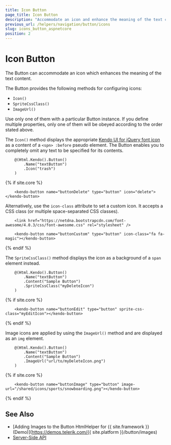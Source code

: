 ```yaml
---
title: Icon Button
page_title: Icon Button
description: "Accommodate an icon and enhance the meaning of the text content of the Telerik UI Button component for {{ site.framework }}."
previous_url: /helpers/navigation/button/icons
slug: icons_button_aspnetcore
position: 2
---
```


# Icon Button

The Button can accommodate an icon which enhances the meaning of the text content.

The Button provides the following methods for configuring icons:

* `Icon()`
* `SpriteCssClass()`
* `ImageUrl()`

Use only one of them with a particular Button instance. If you define multiple properties, only one of them will be obeyed according to the order stated above.

The `Icon()` method displays the appropriate [Kendo UI for jQuery font icon](https://docs.telerik.com/kendo-ui/styles-and-layout/icons-web) as a content of a `<spn> :before` pseudo element. The Button enables you to completely omit any text to be specified for its contents.

```HtmlHelper
	@(Html.Kendo().Button()
		.Name("textButton")
		.Icon("trash")
	)
```
{% if site.core %}
```TagHelper
	<kendo-button name="buttonDelete" type="button" icon="delete"></kendo-button>
```

Alternatively, use the `icon-class` attribute to set a custom icon. It accepts a CSS class (or multiple space-separated CSS classes).

```TagHelper
	<link href="https://netdna.bootstrapcdn.com/font-awesome/4.0.3/css/font-awesome.css" rel="stylesheet" />

	<kendo-button name="buttonCustom" type="button" icon-class="fa fa-magic"></kendo-button>
```

{% endif %}

The `SpriteCssClass()` method displays the icon as a background of a `span` element instead.

```HtmlHelper
	@(Html.Kendo().Button()
		.Name("textButton")
		.Content("Sample Button")
		.SpriteCssClass("myDeleteIcon")
	)
```
{% if site.core %}
```TagHelper
	<kendo-button name="buttonEdit" type="button" sprite-css-class="myEditIcon"></kendo-button>
```
{% endif %}

Image icons are applied by using the `ImageUrl()` method and are displayed as an `img` element.

```HtmlHelper
	@(Html.Kendo().Button()
		.Name("textButton")
		.Content("Sample Button")
		.ImageUrl("url/to/myDeleteIcon.png")
	)
```
{% if site.core %}
```TagHelper
	<kendo-button name="buttonImage" type="button" image-url="/shared/icons/sports/snowboarding.png"></kendo-button>
```
{% endif %}

## See Also

* [Adding Images to the Button HtmlHelper for {{ site.framework }} (Demo)](https://demos.telerik.com/{{ site.platform }}/button/images)
* [Server-Side API](/api/button)
